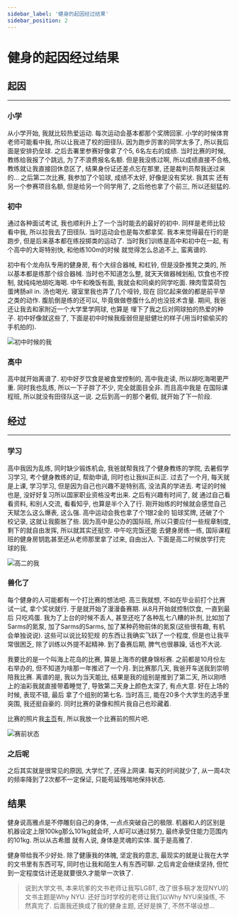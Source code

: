 ```yaml
---
sidebar_label: '健身的起因经过结果'
sidebar_position: 2
---
```


# 健身的起因经过结果

## 起因

---

### 小学

从小学开始, 我就比较热爱运动. 每次运动会基本都那个奖牌回家. 小学的时候体育老师可能看中我, 
所以让我进了校的田径队. 因为跑步厉害的同学太多了, 所以我后面是安排扔垒球. 之后去署里参赛好像拿了个5, 6名左右的成绩. 
当时比赛的时候, 教练给我报了个跳远, 为了不浪费报名名额. 但是我没练过啊, 所以成绩直接不合格, 教练就让我直接回休息区了, 
结果身份证还差点忘在那里, 还是裁判员帮我送过来的... 之后第二次比赛, 我参加了个铅球, 成绩不太好, 好像是没有奖状. 我其实
还有另一个参赛项目名额, 但是给另一个同学用了, 之后他也拿了个前三, 所以还挺猛的. 

### 初中

通过各种面试考试, 我也顺利升上了一个当时能去的最好的初中. 同样是老师比较看中我, 所以拉我去了田径队. 当时运动会也是每次都拿奖. 
我本来觉得最在行的是跑步, 但是后来基本都在练投掷类的运动了. 当时我们训练是高中和初中在一起, 有个高中的大哥特别快, 和他练100m的时候
就觉得怎么总追不上, 蛮离谱的. 

初中有个龙舟队专用的健身房, 有个大综合器械, 和杠铃, 但是没卧推凳之类的, 所以基本都是练那个综合器械. 当时也不知道怎么整, 就天天做器械划船, 
饮食也不控制, 就纯纯地胡吃海喝. 中午和晚饭有面, 我就会和同桌的同学吃面. 辣肉雪菜荷包蛋烤肠all in. 汤也喝光. 寝室里我也弄了几个哑铃, 现在
回忆起来做的都是前平举之类的动作. 腹肌倒是练的还可以, 毕竟做做卷腹什么的也没技术含量. 期间, 我爸还让我去和家附近一个大学里学网球, 也算是
埋下了我之后对网球拍的热爱的种子. 初中好像就这些了, 下面是初中时候我瘦弱但是挺健壮的样子(用当时偷偷买的手机拍的). 

![初中时候的我](/img/middleschool-bodybuilding.jpg)

### 高中

高中就开始离谱了. 初中好歹饮食是被食堂控制的, 高中我走读, 所以胡吃海喝更严重. 同时我也乱练, 所以一下子胖了不少, 完全就面目全非. 而且高中我是
在国际课程班, 所以就没有田径队这一说. 之后到高一的那个暑假, 就开始了下一阶段. 

## 经过

---

### 学习

高中我因为乱练, 同时缺少锻炼机会, 我爸就帮我找了个健身教练的学院, 去暑假学习学习, 考个健身教练的证, 帮助申请, 同时也让我纠正纠正. 过去了一个月, 
每天就是上课, 学习学习, 但是因为自己也兴趣不是特别高, 没法真的学进去. 考证的时候也是, 没好好复习所以国家职业资格没考出来. 之后有兴趣有时间了, 就
通过自己看看资料, 和别人交流, 看看知乎, 也算是半个入了行. 刚开始练的时候就会感觉自己天赋怎么这么爆表, 这么强. 高中运动会我也拿了个1银2金的
铅球奖牌, 还破了个校记录, 这就让我膨胀了些. 因为高中是公办的国际班, 所以只要应付一些规章制度, 剩下的就自由发挥, 所以就其实还挺空. 中午吃完饭还能
去健身房练一练, 国际课程班的健身房钥匙甚至还从老师那里拿了过来, 自由出入. 下面是高二时候放学打完球的我. 

![高二的我](/img/highschool-bodybuilding.JPG)

### 兽化了

每个健身的人可能都有一个打比赛的想法吧. 高三我就想, 不如在毕业前打个比赛试一试, 拿个奖状就行. 于是就开始了漫漫备赛期. 从8月开始就控制饮食, 一直到最后
只吃鸡蛋. 我为了上台的时候不丢人, 甚至还吃了各种乱七八糟的补剂, 比如加了Sarms的氮泵, 加了Sarms的Sarms, 加了某种药物前体的氮泵(这些很有趣, 有机会单独说说). 这些可以说比较犯规
的东西让我确实飞跃了一个程度, 但是也让我平常很困乏, 除了训练以外提不起精神. 到了备赛后期, 脾气也很暴躁, 话也不大说. 

我要比的是一个叫海上花岛的比赛, 算是上海市的健身锦标赛. 之前都是10月份左右举办的, 但不知道为啥那一年推迟了一个月. 到比赛那几天, 我爸开车送我到崇明陪我比赛. 
离谱的是, 我以为当天能比, 结果是我的组别是推到了第二天, 所以刚喷上的油彩我就直接带着睡觉了, 导致第二天身上颜色太深了, 有点大意. 好在上场的时候, 表现不错, 最后
拿了个组别的第七名. 当时高三, 能在20多个大学生的选手里突围, 我还挺自豪的. 同时比赛的录像和照片我自己也珍藏着. 

比赛的照片我[主页](https://suningyao.com)有, 所以我放一个比赛前的照片吧. 

![赛前状态](/img/highschool-beforeshow.jpg)

### 之后呢

之后其实就是很常见的原因, 大学忙了, 还得上网课. 每天的时间就少了, 从一周4次的频率降到了2次都不一定保证, 只能苟延残喘地保持状态. 

## 结果

健身说高雅点是不停雕刻自己的身体, 一点点突破自己的极限. 机器和人的区别是机器设定上限100kg那么101kg就会坏, 人却可以通过努力, 最终承受住能力范围内的101kg. 所以从古希腊
就有人说, 身体是灵魂的实体. 属于是高雅了.

健身带给我不少好处. 除了健康我的体魄, 坚定我的意志, 最现实的就是让我在大学的文书里有东西可写, 同时也让我和陌生人有东西可聊. 之后肯定会继续坚持, 
但忙到一定程度估计还是就要很久才能举一次铁了. 

> 说到大学文书, 本来坑爹的文书老师让我写LGBT, 改了很多稿才发现NYU的文书主题是Why NYU. 还好当时学校的老师让我们以Why NYU来操练, 不然真完了. 
> 后面我还换成了我的健身主题, 还好是换了, 不然不堪设想...
